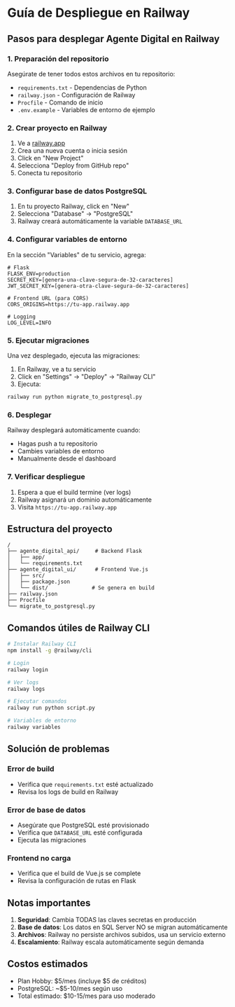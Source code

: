 # Guía de Despliegue en Railway

## Pasos para desplegar Agente Digital en Railway

### 1. Preparación del repositorio

Asegúrate de tener todos estos archivos en tu repositorio:
- `requirements.txt` - Dependencias de Python
- `railway.json` - Configuración de Railway
- `Procfile` - Comando de inicio
- `.env.example` - Variables de entorno de ejemplo

### 2. Crear proyecto en Railway

1. Ve a [railway.app](https://railway.app)
2. Crea una nueva cuenta o inicia sesión
3. Click en "New Project"
4. Selecciona "Deploy from GitHub repo"
5. Conecta tu repositorio

### 3. Configurar base de datos PostgreSQL

1. En tu proyecto Railway, click en "New"
2. Selecciona "Database" → "PostgreSQL"
3. Railway creará automáticamente la variable `DATABASE_URL`

### 4. Configurar variables de entorno

En la sección "Variables" de tu servicio, agrega:

```env
# Flask
FLASK_ENV=production
SECRET_KEY=[genera-una-clave-segura-de-32-caracteres]
JWT_SECRET_KEY=[genera-otra-clave-segura-de-32-caracteres]

# Frontend URL (para CORS)
CORS_ORIGINS=https://tu-app.railway.app

# Logging
LOG_LEVEL=INFO
```

### 5. Ejecutar migraciones

Una vez desplegado, ejecuta las migraciones:

1. En Railway, ve a tu servicio
2. Click en "Settings" → "Deploy" → "Railway CLI"
3. Ejecuta:
```bash
railway run python migrate_to_postgresql.py
```

### 6. Desplegar

Railway desplegará automáticamente cuando:
- Hagas push a tu repositorio
- Cambies variables de entorno
- Manualmente desde el dashboard

### 7. Verificar despliegue

1. Espera a que el build termine (ver logs)
2. Railway asignará un dominio automáticamente
3. Visita `https://tu-app.railway.app`

## Estructura del proyecto

```
/
├── agente_digital_api/     # Backend Flask
│   ├── app/
│   └── requirements.txt
├── agente_digital_ui/      # Frontend Vue.js
│   ├── src/
│   ├── package.json
│   └── dist/              # Se genera en build
├── railway.json
├── Procfile
└── migrate_to_postgresql.py
```

## Comandos útiles de Railway CLI

```bash
# Instalar Railway CLI
npm install -g @railway/cli

# Login
railway login

# Ver logs
railway logs

# Ejecutar comandos
railway run python script.py

# Variables de entorno
railway variables
```

## Solución de problemas

### Error de build
- Verifica que `requirements.txt` esté actualizado
- Revisa los logs de build en Railway

### Error de base de datos
- Asegúrate que PostgreSQL esté provisionado
- Verifica que `DATABASE_URL` esté configurada
- Ejecuta las migraciones

### Frontend no carga
- Verifica que el build de Vue.js se complete
- Revisa la configuración de rutas en Flask

## Notas importantes

1. **Seguridad**: Cambia TODAS las claves secretas en producción
2. **Base de datos**: Los datos en SQL Server NO se migran automáticamente
3. **Archivos**: Railway no persiste archivos subidos, usa un servicio externo
4. **Escalamiento**: Railway escala automáticamente según demanda

## Costos estimados

- Plan Hobby: $5/mes (incluye $5 de créditos)
- PostgreSQL: ~$5-10/mes según uso
- Total estimado: $10-15/mes para uso moderado